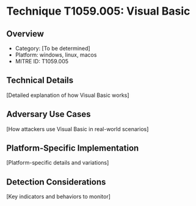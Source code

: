 # Technique T1059.005: Visual Basic

## Overview
- Category: [To be determined]
- Platform: windows, linux, macos
- MITRE ID: T1059.005

## Technical Details
[Detailed explanation of how Visual Basic works]

## Adversary Use Cases
[How attackers use Visual Basic in real-world scenarios]

## Platform-Specific Implementation
[Platform-specific details and variations]

## Detection Considerations
[Key indicators and behaviors to monitor]
